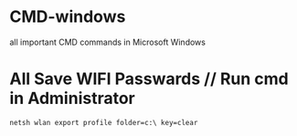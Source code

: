 # CMD-windows
all important CMD commands in Microsoft Windows

# All Save WIFI Passwards // Run cmd in Administrator
    netsh wlan export profile folder=c:\ key=clear
